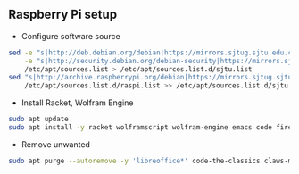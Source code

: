 ## Raspberry Pi setup
* Configure software source
```sh
sed -e "s|http://deb.debian.org/debian|https://mirrors.sjtug.sjtu.edu.cn/debian|" \
    -e "s|http://security.debian.org/debian-security|https://mirrors.sjtug.sjtu.edu.cn/debian-security|" \
    /etc/apt/sources.list > /etc/apt/sources.list.d/sjtu.list 
sed "s|http://archive.raspberrypi.org/debian|https://mirrors.sjtug.sjtu.edu.cn/raspberrypi/debian|" \
    /etc/apt/sources.list.d/raspi.list >> /etc/apt/sources.list.d/sjtu.list 
```

* Install Racket, Wolfram Engine
```sh
sudo apt update
sudo apt install -y racket wolframscript wolfram-engine emacs code firefox-esr
```

* Remove unwanted
```sh
sudo apt purge --autoremove -y 'libreoffice*' code-the-classics claws-mail chromium greenfoot-unbundled mu-editor thonny geany sense-emu-tools smartsim nano chromium-browser
```
